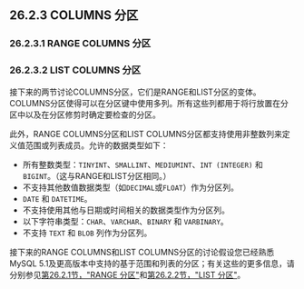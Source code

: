 ## 26.2.3 COLUMNS 分区

### 26.2.3.1 RANGE COLUMNS 分区
### 26.2.3.2 LIST COLUMNS 分区

接下来的两节讨论COLUMNS分区，它们是RANGE和LIST分区的变体。COLUMNS分区使得可以在分区键中使用多列。所有这些列都用于将行放置在分区中以及在分区修剪时确定要检查的分区。

此外，RANGE COLUMNS分区和LIST COLUMNS分区都支持使用非整数列来定义值范围或列表成员。允许的数据类型如下：

- 所有整数类型：`TINYINT`、`SMALLINT`、`MEDIUMINT`、`INT (INTEGER)` 和 `BIGINT`。（这与RANGE和LIST分区相同。）
- 不支持其他数值数据类型（如`DECIMAL`或`FLOAT`）作为分区列。
- `DATE` 和 `DATETIME`。
- 不支持使用其他与日期或时间相关的数据类型作为分区列。
- 以下字符串类型：`CHAR`、`VARCHAR`、`BINARY` 和 `VARBINARY`。
- 不支持 `TEXT` 和 `BLOB` 列作为分区列。

接下来的RANGE COLUMNS和LIST COLUMNS分区的讨论假设您已经熟悉MySQL 5.1及更高版本中支持的基于范围和列表的分区；有关这些的更多信息，请分别参见[第26.2.1节，"RANGE 分区"](#2621-range-partitioning)和[第26.2.2节，"LIST 分区"](#2622-list-partitioning)。